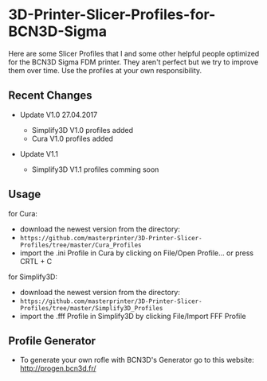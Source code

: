 # 3D-Printer-Slicer-Profiles-for-BCN3D-Sigma

Here are some Slicer Profiles that I and some other helpful people optimized for the BCN3D Sigma FDM printer.
They aren't perfect but we try to improve them over time.
Use the profiles at your own responsibility.

## Recent Changes
- Update V1.0 27.04.2017
  - Simplify3D V1.0 profiles added
  - Cura V1.0 profiles added
  
- Update V1.1
  - Simplify3D V1.1 profiles comming soon
  
## Usage

for Cura:
- download the newest version from the directory:
- `https://github.com/masterprinter/3D-Printer-Slicer-Profiles/tree/master/Cura_Profiles`
- import the .ini Profile in Cura by clicking on File/Open Profile... or press CRTL + C

for Simplify3D:
- download the newest version from the directory:
- `https://github.com/masterprinter/3D-Printer-Slicer-Profiles/tree/master/Simplify3D_Profiles`
- import the .fff Profile in Simplify3D by clicking File/Import FFF Profile


## Profile Generator
- To generate your own rofle with BCN3D's Generator go to this website:
  http://progen.bcn3d.fr/
